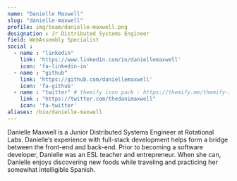 ```yaml
---
name: "Danielle Maxwell"
slug: "danielle-maxwell"
profile: img/team/danielle-maxwell.png
designation : Jr Distributed Systems Engineer
field: WebAssembly Specialist
social :
  - name : "linkedin"
    link: 'https://www.linkedin.com/in/daniellemaxwell'
    icon: 'fa-linkedin-in'
  - name : "github"
    link: 'https://github.com/daniellemaxwell'
    icon: 'fa-github'
  - name : "twitter" # themify icon pack : https://themify.me/themify-icons
    link : "https://twitter.com/thedanimaxwell"
    icon: 'fa-twitter'
aliases: /bio/danielle-maxwell
---
```

Danielle Maxwell is a Junior Distributed Systems Engineer at Rotational Labs. Danielle’s experience with full-stack development helps form a bridge between the front-end and back-end. Prior to becoming a software developer, Danielle was an ESL teacher and entrepreneur.  When she can, Danielle enjoys discovering new foods while traveling and practicing her somewhat intelligible Spanish.